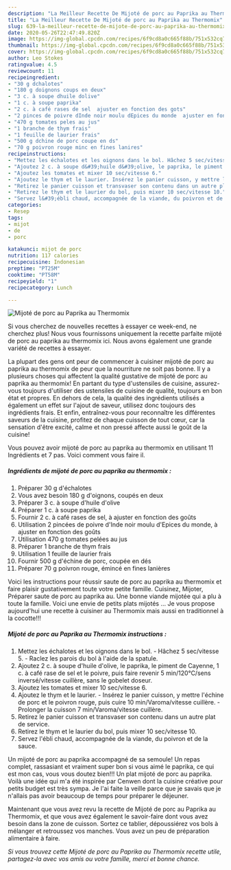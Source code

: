 ```yaml
---
description: "La Meilleur Recette De Mijoté de porc au Paprika au Thermomix"
title: "La Meilleur Recette De Mijoté de porc au Paprika au Thermomix"
slug: 639-la-meilleur-recette-de-mijote-de-porc-au-paprika-au-thermomix
date: 2020-05-26T22:47:49.820Z
image: https://img-global.cpcdn.com/recipes/6f9cd8a0c665f88b/751x532cq70/mijote-de-porc-au-paprika-au-thermomix-photo-principale-de-la-recette.jpg
thumbnail: https://img-global.cpcdn.com/recipes/6f9cd8a0c665f88b/751x532cq70/mijote-de-porc-au-paprika-au-thermomix-photo-principale-de-la-recette.jpg
cover: https://img-global.cpcdn.com/recipes/6f9cd8a0c665f88b/751x532cq70/mijote-de-porc-au-paprika-au-thermomix-photo-principale-de-la-recette.jpg
author: Leo Stokes
ratingvalue: 4.5
reviewcount: 11
recipeingredient:
- "30 g dchalotes"
- "180 g doignons coups en deux"
- "3 c. à soupe dhuile dolive"
- "1 c. à soupe paprika"
- "2 c. à café rases de sel  ajuster en fonction des gots"
- "2 pinces de poivre dInde noir moulu dEpices du monde  ajuster en fonction des gots"
- "470 g tomates peles au jus"
- "1 branche de thym frais"
- "1 feuille de laurier frais"
- "500 g dchine de porc coupe en ds"
- "70 g poivron rouge minc en fines lanires"
recipeinstructions:
- "Mettez les échalotes et les oignons dans le bol. Hâchez 5 sec/vitesse 5. Raclez les parois du bol à l&#39;aide de la spatule."
- "Ajoutez 2 c. à soupe d&#39;huile d&#39;olive, le paprika, le piment de Cayenne, 1 c. à café rase de sel et le poivre, puis faire revenir 5 min/120°C/sens inversé/vitesse cuillère, sans le gobelet doseur."
- "Ajoutez les tomates et mixer 10 sec/vitesse 6."
- "Ajoutez le thym et le laurier. Insérez le panier cuisson, y mettre l&#39;échine de porc et le poivron rouge, puis cuire 10 min/Varoma/vitesse cuillère. Prolonger la cuisson 7 min/Varoma/vitesse cuillère."
- "Retirez le panier cuisson et transvaser son contenu dans un autre plat de service."
- "Retirez le thym et le laurier du bol, puis mixer 10 sec/vitesse 10."
- "Servez l&#39;ébli chaud, accompagnée de la viande, du poivron et de la sauce."
categories:
- Resep
tags:
- mijot
- de
- porc

katakunci: mijot de porc 
nutrition: 117 calories
recipecuisine: Indonesian
preptime: "PT25M"
cooktime: "PT58M"
recipeyield: "1"
recipecategory: Lunch

---
```



![Mijoté de porc au Paprika au Thermomix](https://img-global.cpcdn.com/recipes/6f9cd8a0c665f88b/751x532cq70/mijote-de-porc-au-paprika-au-thermomix-photo-principale-de-la-recette.jpg)

Si vous cherchez de nouvelles recettes à essayer ce week-end, ne cherchez plus! Nous vous fournissons uniquement la recette parfaite mijoté de porc au paprika au thermomix ici. Nous avons également une grande variété de recettes à essayer.

La plupart des gens ont peur de commencer à cuisiner mijoté de porc au paprika au thermomix de peur que la nourriture ne soit pas bonne. Il y a plusieurs choses qui affectent la qualité gustative de mijoté de porc au paprika au thermomix! En partant du type d'ustensiles de cuisine, assurez-vous toujours d'utiliser des ustensiles de cuisine de qualité, toujours en bon état et propres. En dehors de cela, la qualité des ingrédients utilisés a également un effet sur l'ajout de saveur, utilisez donc toujours des ingrédients frais. Et enfin, entraînez-vous pour reconnaître les différentes saveurs de la cuisine, profitez de chaque cuisson de tout cœur, car la sensation d'être excité, calme et non pressé affecte aussi le goût de la cuisine!

<!--inarticleads1-->

Vous pouvez avoir mijoté de porc au paprika au thermomix en utilisant 11 Ingrédients et 7 pas. Voici comment vous faire il.

##### Ingrédients de mijoté de porc au paprika au thermomix :

1. Préparer 30 g d&#39;échalotes
1. Vous avez besoin 180 g d&#39;oignons, coupés en deux
1. Préparer 3 c. à soupe d&#39;huile d&#39;olive
1. Préparer 1 c. à soupe paprika
1. Fournir 2 c. à café rases de sel, à ajuster en fonction des goûts
1. Utilisation 2 pincées de poivre d&#39;Inde noir moulu d&#39;Epices du monde, à ajuster en fonction des goûts
1. Utilisation 470 g tomates pelées au jus
1. Préparer 1 branche de thym frais
1. Utilisation 1 feuille de laurier frais
1. Fournir 500 g d&#39;échine de porc, coupée en dés
1. Préparer 70 g poivron rouge, émincé en fines lanières


Voici les instructions pour réussir saute de porc au paprika au thermomix et faire plaisir gustativement toute votre petite famille. Cuisinez, Mijoter, Préparer saute de porc au paprika au. Une bonne viande mijotée qui a plu à toute la famille. Voici une envie de petits plats mijotés … Je vous propose aujourd&#39;hui une recette à cuisiner au Thermomix mais aussi en traditionnel à la cocotte!!! 

<!--inarticleads2-->

##### Mijoté de porc au Paprika au Thermomix instructions :

1. Mettez les échalotes et les oignons dans le bol. - Hâchez 5 sec/vitesse 5. - Raclez les parois du bol à l&#39;aide de la spatule.
1. Ajoutez 2 c. à soupe d&#39;huile d&#39;olive, le paprika, le piment de Cayenne, 1 c. à café rase de sel et le poivre, puis faire revenir 5 min/120°C/sens inversé/vitesse cuillère, sans le gobelet doseur.
1. Ajoutez les tomates et mixer 10 sec/vitesse 6.
1. Ajoutez le thym et le laurier. - Insérez le panier cuisson, y mettre l&#39;échine de porc et le poivron rouge, puis cuire 10 min/Varoma/vitesse cuillère. - Prolonger la cuisson 7 min/Varoma/vitesse cuillère.
1. Retirez le panier cuisson et transvaser son contenu dans un autre plat de service.
1. Retirez le thym et le laurier du bol, puis mixer 10 sec/vitesse 10.
1. Servez l&#39;ébli chaud, accompagnée de la viande, du poivron et de la sauce.


Un mijoté de porc au paprika accompagné de sa semoule! Un repas complet, rassasiant et vraiment super bon si vous aimé le paprika, ce qui est mon cas, vous vous doutez bien!!! Un plat mijoté de porc au paprika. Voilà une idée qui m&#39;a été inspirée par Cenwen dont la cuisine créative pour petits budget est très sympa. Je l&#39;ai faite la veille parce que je savais que je n&#39;allais pas avoir beaucoup de temps pour préparer le déjeuner. 

<!--inarticleads1-->

<p>
Maintenant que vous avez revu la recette de Mijoté de porc au Paprika au Thermomix, et que vous avez également le savoir-faire dont vous avez besoin dans la zone de cuisson. Sortez ce tablier, dépoussiérez vos bols à mélanger et retroussez vos manches. Vous avez un peu de préparation alimentaire à faire.
</p>

<p>
<i>Si vous trouvez cette Mijoté de porc au Paprika au Thermomix recette utile, partagez-la avec vos amis ou votre famille, merci et bonne chance.</i>
</p>
